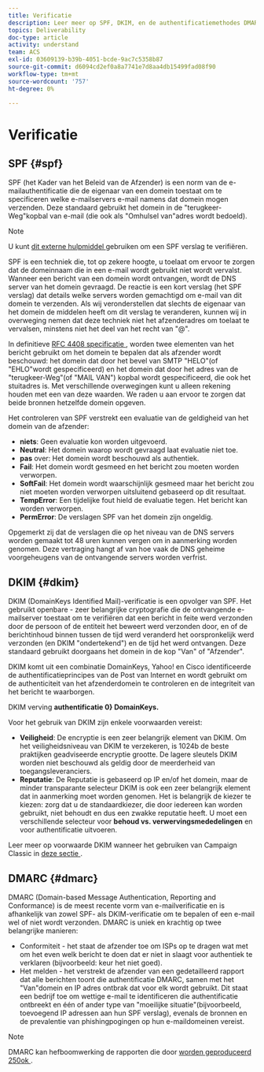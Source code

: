 ```yaml
---
title: Verificatie
description: Leer meer op SPF, DKIM, en de authentificatiemethodes DMARC.
topics: Deliverability
doc-type: article
activity: understand
team: ACS
exl-id: 03609139-b39b-4051-bcde-9ac7c5358b87
source-git-commit: d6094cd2ef0a8a7741e7d8aa4db15499fad08f90
workflow-type: tm+mt
source-wordcount: '757'
ht-degree: 0%

---
```


# Verificatie

## SPF {#spf}

SPF (het Kader van het Beleid van de Afzender) is een norm van de e-mailauthentificatie die de eigenaar van een domein toestaat om te specificeren welke e-mailservers e-mail namens dat domein mogen verzenden. Deze standaard gebruikt het domein in de &quot;terugkeer-Weg&quot;kopbal van e-mail (die ook als &quot;Omhulsel van&quot;adres wordt bedoeld).

>[!NOTE]
>
>U kunt [ dit externe hulpmiddel ](https://www.kitterman.com/spf/validate.html) gebruiken om een SPF verslag te verifiëren.

SPF is een techniek die, tot op zekere hoogte, u toelaat om ervoor te zorgen dat de domeinnaam die in een e-mail wordt gebruikt niet wordt vervalst. Wanneer een bericht van een domein wordt ontvangen, wordt de DNS server van het domein gevraagd. De reactie is een kort verslag (het SPF verslag) dat details welke servers worden gemachtigd om e-mail van dit domein te verzenden. Als wij veronderstellen dat slechts de eigenaar van het domein de middelen heeft om dit verslag te veranderen, kunnen wij in overweging nemen dat deze techniek niet het afzenderadres om toelaat te vervalsen, minstens niet het deel van het recht van &quot;@&quot;.

In definitieve [ RFC 4408 specificatie ](https://www.rfc-editor.org/info/rfc4408), worden twee elementen van het bericht gebruikt om het domein te bepalen dat als afzender wordt beschouwd: het domein dat door het bevel van SMTP &quot;HELO&quot;(of &quot;EHLO&quot;wordt gespecificeerd) en het domein dat door het adres van de &quot;terugkeer-Weg&quot;(of &quot;MAIL VAN&quot;) kopbal wordt gespecificeerd, die ook het stuitadres is. Met verschillende overwegingen kunt u alleen rekening houden met een van deze waarden. We raden u aan ervoor te zorgen dat beide bronnen hetzelfde domein opgeven.

Het controleren van SPF verstrekt een evaluatie van de geldigheid van het domein van de afzender:

* **niets**: Geen evaluatie kon worden uitgevoerd.
* **Neutral**: Het domein waarop wordt gevraagd laat evaluatie niet toe.
* **pas** over: Het domein wordt beschouwd als authentiek.
* **Fail**: Het domein wordt gesmeed en het bericht zou moeten worden verworpen.
* **SoftFail**: Het domein wordt waarschijnlijk gesmeed maar het bericht zou niet moeten worden verworpen uitsluitend gebaseerd op dit resultaat.
* **TempError**: Een tijdelijke fout hield de evaluatie tegen. Het bericht kan worden verworpen.
* **PermError**: De verslagen SPF van het domein zijn ongeldig.

Opgemerkt zij dat de verslagen die op het niveau van de DNS servers worden gemaakt tot 48 uren kunnen vergen om in aanmerking worden genomen. Deze vertraging hangt af van hoe vaak de DNS geheime voorgeheugens van de ontvangende servers worden verfrist.

## DKIM {#dkim}

DKIM (DomainKeys Identified Mail)-verificatie is een opvolger van SPF. Het gebruikt openbare - zeer belangrijke cryptografie die de ontvangende e-mailserver toestaat om te verifiëren dat een bericht in feite werd verzonden door de persoon of de entiteit het beweert werd verzonden door, en of de berichtinhoud binnen tussen de tijd werd veranderd het oorspronkelijk werd verzonden (en DKIM &quot;ondertekend&quot;) en de tijd het werd ontvangen. Deze standaard gebruikt doorgaans het domein in de kop &quot;Van&quot; of &quot;Afzender&quot;.

DKIM komt uit een combinatie DomainKeys, Yahoo! en Cisco identificeerde de authentificatieprincipes van de Post van Internet en wordt gebruikt om de authenticiteit van het afzenderdomein te controleren en de integriteit van het bericht te waarborgen.

DKIM verving **authentificatie 0&rbrace; DomainKeys.**

Voor het gebruik van DKIM zijn enkele voorwaarden vereist:

* **Veiligheid**: De encryptie is een zeer belangrijk element van DKIM. Om het veiligheidsniveau van DKIM te verzekeren, is 1024b de beste praktijken geadviseerde encryptie grootte. De lagere sleutels DKIM worden niet beschouwd als geldig door de meerderheid van toegangsleveranciers.
* **Reputatie**: De Reputatie is gebaseerd op IP en/of het domein, maar de minder transparante selecteur DKIM is ook een zeer belangrijk element dat in aanmerking moet worden genomen. Het is belangrijk de kiezer te kiezen: zorg dat u de standaardkiezer, die door iedereen kan worden gebruikt, niet behoudt en dus een zwakke reputatie heeft. U moet een verschillende selecteur voor **behoud vs. verwervingsmededelingen** en voor authentificatie uitvoeren.

Leer meer op voorwaarde DKIM wanneer het gebruiken van Campaign Classic in [ deze sectie ](/help/additional-resources/acc-technical-recommendations.md#dkim-acc).

## DMARC {#dmarc}

DMARC (Domain-based Message Authentication, Reporting and Conformance) is de meest recente vorm van e-mailverificatie en is afhankelijk van zowel SPF- als DKIM-verificatie om te bepalen of een e-mail wel of niet wordt verzonden. DMARC is uniek en krachtig op twee belangrijke manieren:

* Conformiteit - het staat de afzender toe om ISPs op te dragen wat met om het even welk bericht te doen dat er niet in slaagt voor authentiek te verklaren (bijvoorbeeld: keur het niet goed).
* Het melden - het verstrekt de afzender van een gedetailleerd rapport dat alle berichten toont die authentificatie DMARC, samen met het &quot;Van&quot;domein en IP adres ontbrak dat voor elk wordt gebruikt. Dit staat een bedrijf toe om wettige e-mail te identificeren die authentificatie ontbreekt en één of ander type van &quot;moeilijke situatie&quot;(bijvoorbeeld, toevoegend IP adressen aan hun SPF verslag), evenals de bronnen en de prevalentie van phishingpogingen op hun e-maildomeinen vereist.

>[!NOTE]
>
>DMARC kan hefboomwerking de rapporten die door [ worden geproduceerd 250ok ](https://250ok.com/).
